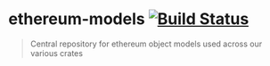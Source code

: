 # ethereum-models [![Build Status](https://travis-ci.org/etherswap/ethereum-models.svg?branch=master)](https://travis-ci.org/etherswap/ethereum-models)

> Central repository for ethereum object models used across our various crates


